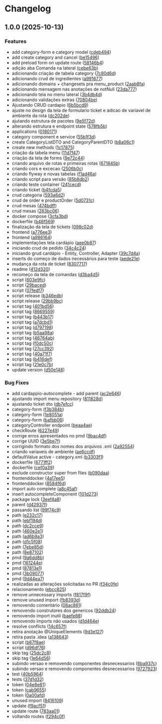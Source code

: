 # Changelog

## 1.0.0 (2025-10-13)


### Features

* add category-form e category model ([cdeb494](https://github.com/WorkspaceCardappio/cardappio/commit/cdeb4946492646c5fc70cd6104bfd425f6652102))
* add create category and cancel ([be15496](https://github.com/WorkspaceCardappio/cardappio/commit/be15496cc76d6ff8b85f4cda1680514343165c54))
* add preload form on update route ([58146b4](https://github.com/WorkspaceCardappio/cardappio/commit/58146b4f4e71e745cf9f443f9eba61933353c8ba))
* adição aba Comanda na lateral ([cebe63b](https://github.com/WorkspaceCardappio/cardappio/commit/cebe63b602f381f0cecbd4ebd57496a2488caafa))
* adicionando criação de tabela category ([7c80d6d](https://github.com/WorkspaceCardappio/cardappio/commit/7c80d6d21bb6213667fad78d3e8a8b2dd094f36c))
* adicionando crud de ingredientes ([a991677](https://github.com/WorkspaceCardappio/cardappio/commit/a99167713c513b266edc3607319917514dafd879))
* adicionando domains + changesets pra menu_product ([2aab8fa](https://github.com/WorkspaceCardappio/cardappio/commit/2aab8face074162876eb67011292ed2029cad6cf))
* adicionando mensagem nas anotações de notNull ([23da777](https://github.com/WorkspaceCardappio/cardappio/commit/23da7776cec06d5af6e2862c97bf4bb7ab4ac716))
* adicionando tela no menu lateral ([3b4db4d](https://github.com/WorkspaceCardappio/cardappio/commit/3b4db4d99631bc574f7f331cda7190b06962ad0e))
* adicionando validações extras ([70804be](https://github.com/WorkspaceCardappio/cardappio/commit/70804befb04387609c5f9ee1d36444d13bf560b2))
* Ajustando CRUD cardapio ([6b5bcd9](https://github.com/WorkspaceCardappio/cardappio/commit/6b5bcd97cd3f1b3ce4f685ea2fd6741ba8de4250))
* ajuste no design da tela de formulario ticket e adicao de variavel de ambiente da rota ([dc202de](https://github.com/WorkspaceCardappio/cardappio/commit/dc202de5b6f7513aa4fb33f82e1401c4812ab928))
* ajutando estrutura de pacotes ([9e5f72d](https://github.com/WorkspaceCardappio/cardappio/commit/9e5f72de10a2730b476aaed57c171efbe2211a35))
* alterando estrutura e endpoint state ([578fb5b](https://github.com/WorkspaceCardappio/cardappio/commit/578fb5b230adb33df82a05b01757eea12cd73272))
* applications ([0180171](https://github.com/WorkspaceCardappio/cardappio/commit/0180171ea89c73ce638302218f57f60f15634817))
* category component e service ([55b1f3d](https://github.com/WorkspaceCardappio/cardappio/commit/55b1f3d768742e3c0097218ab03f83f9b9ebe50e))
* create CategoryListDTO and CategoryParentDTO ([b8a06c1](https://github.com/WorkspaceCardappio/cardappio/commit/b8a06c186fdbb660d968ee906559bdd5696abbab))
* create new methods ([1c17875](https://github.com/WorkspaceCardappio/cardappio/commit/1c17875ae61eed8ec1092f98c93a0345dd871211))
* criação da tabela menu ([11d7f47](https://github.com/WorkspaceCardappio/cardappio/commit/11d7f47912ffc5f4eec01720c497aa6a7cb6d02e))
* criação da tela de forms ([9e72c44](https://github.com/WorkspaceCardappio/cardappio/commit/9e72c4469e4fffd71b835f1ad715d94f26d79752))
* criando arquivo de rotas e primeiras rotas ([671845b](https://github.com/WorkspaceCardappio/cardappio/commit/671845bf31888bfdd60875b2fe05eb03b7cf8541))
* criando cors e excecao ([2506b0c](https://github.com/WorkspaceCardappio/cardappio/commit/2506b0c386d49f453606c87ee8952aa49a150afb))
* criando flyway e novas tabelas ([f1ad46a](https://github.com/WorkspaceCardappio/cardappio/commit/f1ad46a746d635695cbeb3175866f89bbb0191ef))
* criando script para versão ([85b8db2](https://github.com/WorkspaceCardappio/cardappio/commit/85b8db2ab50e2b04a4a9901c7c09f51ce86dc01a))
* criando teste container ([241cecd](https://github.com/WorkspaceCardappio/cardappio/commit/241cecd9e6240142abbb729114bd3ee874e2a8bb))
* criando ticket ([b4fcda5](https://github.com/WorkspaceCardappio/cardappio/commit/b4fcda5e0619e5b4ddc8dca0cceaad420f0c9c97))
* crud categoria ([593a6d2](https://github.com/WorkspaceCardappio/cardappio/commit/593a6d2281c80c5364b4534003414c9e117a9a7d))
* crud de order e productOrder ([5d0731c](https://github.com/WorkspaceCardappio/cardappio/commit/5d0731c3f2f703903bd8151dfcdf61197cd62b0a))
* crud mesas ([474bdff](https://github.com/WorkspaceCardappio/cardappio/commit/474bdffedcddc3d72aca60843a6879a3e708d638))
* crud mesas ([263bc06](https://github.com/WorkspaceCardappio/cardappio/commit/263bc06abb478fba5f3fceea9e673a268337312f))
* docker compose ([3cfa3bd](https://github.com/WorkspaceCardappio/cardappio/commit/3cfa3bd35ec10d5f92a62af6f4aca91c4d295363))
* dockerfile ([b48f569](https://github.com/WorkspaceCardappio/cardappio/commit/b48f569a567a499ea2b0cf6f9301593a9b6cfc8f))
* finalização da tela de tickets ([098c02d](https://github.com/WorkspaceCardappio/cardappio/commit/098c02dbb5a90422a56fe52ac1debc7b29aab33c))
* frontend ([a776ee3](https://github.com/WorkspaceCardappio/cardappio/commit/a776ee3d029a21f290f56fa266dde0c20224ec68))
* frontend ([a986164](https://github.com/WorkspaceCardappio/cardappio/commit/a986164f11a9ddc3e662b97311505c2f517b8770))
* implementações tela cardápio ([aee0b87](https://github.com/WorkspaceCardappio/cardappio/commit/aee0b8702941245cec645e509ee691d0cd805842))
* iniciando crud de pedido ([34c4c24](https://github.com/WorkspaceCardappio/cardappio/commit/34c4c241cef3416344564bc523d579e4e1cfafe4))
* iniciando grud cardápio - Entity, Controller, Adapter ([39c7d4a](https://github.com/WorkspaceCardappio/cardappio/commit/39c7d4a9f244db538ad0c7ddcd5bad3c5e161b64))
* inserts do começo de dados necessários para teste ([aede21e](https://github.com/WorkspaceCardappio/cardappio/commit/aede21e200a86c0aa485905145f4c021e1a49db7))
* mudança da rota de ticket ([8307717](https://github.com/WorkspaceCardappio/cardappio/commit/8307717994afc43fc80208c50082a88d38e642ce))
* readme ([412d320](https://github.com/WorkspaceCardappio/cardappio/commit/412d3205090c22c1f93aace8c75659b24c01a168))
* recomeço da tela de comandas ([d3ba4d5](https://github.com/WorkspaceCardappio/cardappio/commit/d3ba4d5f1d70f3ff01d630ae629c6f160fa408e0))
* script ([603e9fc](https://github.com/WorkspaceCardappio/cardappio/commit/603e9fcac326a961a0a6631b6e9b396c4dd8cc18))
* script ([29baced](https://github.com/WorkspaceCardappio/cardappio/commit/29baceddc3c8092f816dad70d9f0f71343862dd2))
* script ([07fedf7](https://github.com/WorkspaceCardappio/cardappio/commit/07fedf7fdf4ec4349325263b1fa385ebc73e5cec))
* script release ([b346edb](https://github.com/WorkspaceCardappio/cardappio/commit/b346edb100e8b2d7b595a17a4a42e0c71329a8b0))
* script release ([29bb9bc](https://github.com/WorkspaceCardappio/cardappio/commit/29bb9bc49dd832a60c2aaec909b5dacd46459696))
* script tag ([401bd56](https://github.com/WorkspaceCardappio/cardappio/commit/401bd569170109a0a63d38589134e9c831b6e13d))
* script tag ([8669559](https://github.com/WorkspaceCardappio/cardappio/commit/86695598fcfe10c626d0270283e188cc0d9b0b25))
* script tag ([b443b17](https://github.com/WorkspaceCardappio/cardappio/commit/b443b17ed236aa6f65531bb77d0a13bb6f3cf5ad))
* script tag ([a7dcbd1](https://github.com/WorkspaceCardappio/cardappio/commit/a7dcbd12b757238e01c637cec56610466ff0528c))
* script tag ([d797198](https://github.com/WorkspaceCardappio/cardappio/commit/d797198cffafe09684ad0f6b7c8c65d7a2a9a404))
* script tag ([b5aa98a](https://github.com/WorkspaceCardappio/cardappio/commit/b5aa98a6fa2eca0a57f23919fb02cffcc3d34538))
* script tag ([46764ab](https://github.com/WorkspaceCardappio/cardappio/commit/46764ab8d3d589ac38c4385a948dfe8237857f6c))
* script tag ([f0dc50c](https://github.com/WorkspaceCardappio/cardappio/commit/f0dc50c1f1a3f983cfc6d6d53457a915a1774b96))
* script tag ([27cc392](https://github.com/WorkspaceCardappio/cardappio/commit/27cc392538d702a4f5250d04f508d53795286493))
* script tag ([40a71f7](https://github.com/WorkspaceCardappio/cardappio/commit/40a71f75a700d809667c0b80c2a0f3d1261c4744))
* script tag ([b416def](https://github.com/WorkspaceCardappio/cardappio/commit/b416def1df5cf1032a6f1f43aa6d02893023e519))
* script tag ([21e0c7b](https://github.com/WorkspaceCardappio/cardappio/commit/21e0c7b2f208154d33424f592acd85a6a769680e))
* update version ([d50e148](https://github.com/WorkspaceCardappio/cardappio/commit/d50e148cfc4025b127a3284010d94f6182613c52))


### Bug Fixes

* add cardappio-autocomplete - add parent ([ac2e646](https://github.com/WorkspaceCardappio/cardappio/commit/ac2e64648e5217895c7c530e628fe435c73026bb))
* ajustando import menu repository ([811828d](https://github.com/WorkspaceCardappio/cardappio/commit/811828de1723cf5cb6fe09260bf28ce52b28a339))
* ajustando ticket dto ([db7efcc](https://github.com/WorkspaceCardappio/cardappio/commit/db7efcc2dc31a834b1b622047521520d2a528b20))
* category-form ([f3b384b](https://github.com/WorkspaceCardappio/cardappio/commit/f3b384b2ad3ecc374f79028392ec90d8b8123a7d))
* category-form ([1e8051a](https://github.com/WorkspaceCardappio/cardappio/commit/1e8051a75fca52172715432c320180cdbaa8e0f8))
* category-form ([bafbb06](https://github.com/WorkspaceCardappio/cardappio/commit/bafbb06eccd26eda2fa87742d4296f34140f3d87))
* categoryController endpoint ([beaa4ae](https://github.com/WorkspaceCardappio/cardappio/commit/beaa4aefedad4ed181d334d8c86816b09e2b4f62))
* checkRoute ([6227e49](https://github.com/WorkspaceCardappio/cardappio/commit/6227e49b95731a1f74bd6741d7586da5ff86bb27))
* corrige erros apresentados no pmd ([9bac4df](https://github.com/WorkspaceCardappio/cardappio/commit/9bac4df115c9e01109e0e2689e08426caf954403))
* corrige UUID ([3e5be7f](https://github.com/WorkspaceCardappio/cardappio/commit/3e5be7f9a21948bc037c1bdac73220c3d74279c0))
* corrigindo formato dos nomes dos arquivos .xml ([2a92554](https://github.com/WorkspaceCardappio/cardappio/commit/2a92554ceeb09daade6e413ac185794f5096fc2d))
* criando variaveis de ambiente ([ae6ccdf](https://github.com/WorkspaceCardappio/cardappio/commit/ae6ccdf29dd5f26c3be6f98cba3e1193b0d31e3d))
* defaultValue active - category.xml ([b3303f1](https://github.com/WorkspaceCardappio/cardappio/commit/b3303f10c4a54b2b88a342778db116ff7de100b9))
* dockerfile ([6771ff2](https://github.com/WorkspaceCardappio/cardappio/commit/6771ff22e46c6fd56f4fffef7893d2d3516d730f))
* dockerfile ([cef0a39](https://github.com/WorkspaceCardappio/cardappio/commit/cef0a394d999fe9555eb9941fda31ec685bb536d))
* exclude constructor super from files ([b090daa](https://github.com/WorkspaceCardappio/cardappio/commit/b090daac8263b80f449e5fc3afa3fea84bf26c28))
* frontenddocker ([4a17ee5](https://github.com/WorkspaceCardappio/cardappio/commit/4a17ee574cc9ec84527d235061f327c780be0129))
* frontenddocker ([8584f6d](https://github.com/WorkspaceCardappio/cardappio/commit/8584f6d2906d0d59c92a52f0b881f554ff68f039))
* import auto complete ([a8c45af](https://github.com/WorkspaceCardappio/cardappio/commit/a8c45afe6af77737d9663dafbdad911634d44ff1))
* insert autocompleteComponent ([101d273](https://github.com/WorkspaceCardappio/cardappio/commit/101d273cb6c259339cd52bea994eb4f579413348))
* package lock ([3eef4a8](https://github.com/WorkspaceCardappio/cardappio/commit/3eef4a837eb17080faff024a0009913021d7de72))
* parent ([d42937f](https://github.com/WorkspaceCardappio/cardappio/commit/d42937f5b295b9492418e5923cf6a63b2b51c80a))
* passando list ([99f74c9](https://github.com/WorkspaceCardappio/cardappio/commit/99f74c9183568a27931fcc20a08ad86b3a05e142))
* path ([e232c17](https://github.com/WorkspaceCardappio/cardappio/commit/e232c17055c0ef17b2fbe3ab2e4332f9975dda8c))
* path ([ebf194d](https://github.com/WorkspaceCardappio/cardappio/commit/ebf194d0059776b5b1e0721eb58bd2b24637fa0b))
* path ([dc2cce9](https://github.com/WorkspaceCardappio/cardappio/commit/dc2cce97603ed20d0eb834ce1b5645ad0e96e8d9))
* path ([460e2e1](https://github.com/WorkspaceCardappio/cardappio/commit/460e2e15e8cfabf0519406132a7eca2728f1cdaf))
* path ([ad6b9a3](https://github.com/WorkspaceCardappio/cardappio/commit/ad6b9a3bf95d01cceca4b04253d90c3c36ea37ee))
* path ([d1c5f08](https://github.com/WorkspaceCardappio/cardappio/commit/d1c5f08109bdc202f9ae948a1434683a728eab0e))
* path ([7ebe85d](https://github.com/WorkspaceCardappio/cardappio/commit/7ebe85d9d6550c27328ade8adc1f33c80410adc3))
* path ([8e87102](https://github.com/WorkspaceCardappio/cardappio/commit/8e871027aa13317faa49d0eb212fb16655aabc8b))
* pmd ([9a6dd8b](https://github.com/WorkspaceCardappio/cardappio/commit/9a6dd8b32a709606c976a0982cc1016f8e580774))
* pmd ([161244e](https://github.com/WorkspaceCardappio/cardappio/commit/161244e7be81fba2b63d245d34de02c69b794187))
* pmd ([87813e1](https://github.com/WorkspaceCardappio/cardappio/commit/87813e15972dc54207339ab14d5b87e6bbff63fd))
* pmd ([3b09077](https://github.com/WorkspaceCardappio/cardappio/commit/3b0907770f36bf5711d3dce896234e972e32edbe))
* pmd ([9d44ea7](https://github.com/WorkspaceCardappio/cardappio/commit/9d44ea70a16f5fe92ebe93b0470eb89c9713905c))
* realizadas as alterações solicitadas no PR ([f34c0fe](https://github.com/WorkspaceCardappio/cardappio/commit/f34c0feed517956eb30b356f4900f23fab68cc68))
* relacionamento ([ebcc825](https://github.com/WorkspaceCardappio/cardappio/commit/ebcc825589293eb43ca6b1f9c917f15e69b557df))
* remove unnecessary imports ([f817f9f](https://github.com/WorkspaceCardappio/cardappio/commit/f817f9f6658ba24e321c187d184a0b56d079563c))
* remove unused import ([fb8393d](https://github.com/WorkspaceCardappio/cardappio/commit/fb8393db779a82581d9067352ea5f6364b669257))
* removendo comentário ([08ac861](https://github.com/WorkspaceCardappio/cardappio/commit/08ac86107a42bbd12fc1b623f852d69d495c461c))
* removendo construtores dos genericos ([92ddb24](https://github.com/WorkspaceCardappio/cardappio/commit/92ddb24787108fa4dec8aff498da6f643d1af8b9))
* removendo import inutil ([baefe88](https://github.com/WorkspaceCardappio/cardappio/commit/baefe8859d4cfe957656b4d8c688c390b2951695))
* removendo imports não usados ([d1d464e](https://github.com/WorkspaceCardappio/cardappio/commit/d1d464e7cc4d102f84d46a6a0f9383e797815b97))
* resolve conflicts ([14c657f](https://github.com/WorkspaceCardappio/cardappio/commit/14c657fce7e8d5cab832173778163b151047c83b))
* retira anotação @UniqueElements ([9d3e127](https://github.com/WorkspaceCardappio/cardappio/commit/9d3e127e476224f0d2a8d3a674c0c9f54ea4c751))
* retira pasta .idea ([a138643](https://github.com/WorkspaceCardappio/cardappio/commit/a138643b466fcd69845ed438ed2eea82ea396c26))
* script ([b67f8ae](https://github.com/WorkspaceCardappio/cardappio/commit/b67f8ae338f530a9bd0740f9fd5a958eb30c9760))
* script ([d96df76](https://github.com/WorkspaceCardappio/cardappio/commit/d96df76ce312132e4038a5335db6aea18f6692c3))
* skip tag ([25dc2c8](https://github.com/WorkspaceCardappio/cardappio/commit/25dc2c873c94d6246898ebea8c3fd503d5d3bae3))
* skip tag ([1e64d56](https://github.com/WorkspaceCardappio/cardappio/commit/1e64d56e8b049707f25aefaf2a4f0479725ab077))
* subindo versao e removendo componentes desnecessarios ([6ba937c](https://github.com/WorkspaceCardappio/cardappio/commit/6ba937c41f379da8bac6ef0315be007967511294))
* subindo versao e removendo componentes desnecessarios ([9727923](https://github.com/WorkspaceCardappio/cardappio/commit/97279233bceb0789777e00da1860662f601eef31))
* test ([40b5964](https://github.com/WorkspaceCardappio/cardappio/commit/40b596409f767a14c7c05f705efbed9ee1ecd1d1))
* tests ([37d1d32](https://github.com/WorkspaceCardappio/cardappio/commit/37d1d322e2ec25fa4e2ea109edf120903f281823))
* token ([04e8e81](https://github.com/WorkspaceCardappio/cardappio/commit/04e8e81af186278a2a34a0251a70497feb9cbb81))
* token ([cab9655](https://github.com/WorkspaceCardappio/cardappio/commit/cab965529a1de4f776da119a53037309e0641dd4))
* token ([0a00afd](https://github.com/WorkspaceCardappio/cardappio/commit/0a00afd51e56aec2cb550f113f6277c4a68bccae))
* unused import ([8416109](https://github.com/WorkspaceCardappio/cardappio/commit/8416109183a9386b7a0cadccded4764f1850bbe3))
* update ([f9acf51](https://github.com/WorkspaceCardappio/cardappio/commit/f9acf51ab76a42f94a08cc0cb993d06933f19cb0))
* update route ([783aa01](https://github.com/WorkspaceCardappio/cardappio/commit/783aa01f9b7a3f4db7c94880d3674321c992186d))
* voltando routes ([f294c0f](https://github.com/WorkspaceCardappio/cardappio/commit/f294c0f33aeefe68ab1506f99a08519a66138553))
